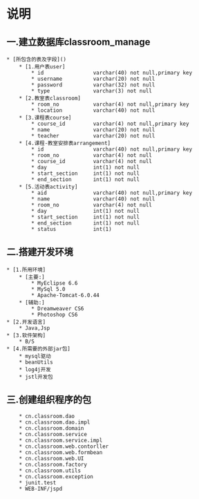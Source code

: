 # 说明
## 一.建立数据库classroom_manage
    * [所包含的表及字段]()
        * [1.用户表user]
            * id                varchar(40) not null,primary key
            * username          varchar(20) not null
            * password          varchar(32) not null
            * type              varchar(3) not null
        * [2.教室表classroom]
            * room_no           varchar(4) not null,primary key
            * location          varchar(40) not null
        * [3.课程表course]
            * course_id         varchar(4) not null,primary key
            * name              varchar(20) not null
            * teacher           varchar(20) not null
        * [4.课程-教室安排表arrangement]
            * id                varchar(40) not null,primary key
            * room_no           varchar(4) not null
            * course_id         varchar(4) not null
            * day               int(1) not null
            * start_section     int(1) not null
            * end_section       int(1) not null
        * [5.活动表activity]
            * aid               varchar(40) not null,primary key
            * name              varchar(40) not null
            * room_no           varchar(4) not null
            * day               int(1) not null
            * start_section     int(1) not null
            * end_section       int(1) not null
            * status            int(1)
            
## 二.搭建开发环境
    * [1.所用环境]
        * [主要:]
            * MyEclipse 6.6
            * MySql 5.0
            * Apache-Tomcat-6.0.44
        * [辅助:]
            * Dreamweaver CS6
            * Photoshop CS6
    * [2.开发语言]
        * Java,Jsp
    * [3.软件架构]
        * B/S
    * [4.所需要的外部jar包]
        * mysql驱动
        * beanUtils
        * log4j开发
        * jstl开发包
        
## 三.创建组织程序的包  
        * cn.classroom.dao
        * cn.classroom.dao.impl
        * cn.classroom.domain
        * cn.classroom.service
        * cn.classroom.service.impl
        * cn.classroom.web.contorller
        * cn.classroom.web.formbean
        * cn.classroom.web.UI
        * cn.classroom.factory
        * cn.classroom.utils
        * cn.classroom.exception
        * junit.test
        * WEB-INF/jspd
